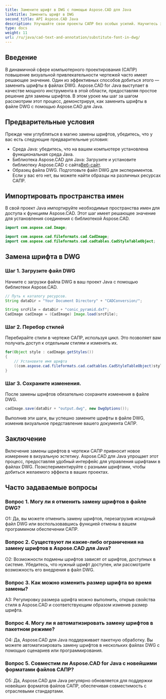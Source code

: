 ```yaml
---
title: Замените шрифт в DWG с помощью Aspose.CAD для Java
linktitle: Заменить шрифт в DWG
second_title: API Aspose.CAD Java
description: Улучшайте свои проекты САПР без особых усилий. Научитесь заменять шрифты в файлах DWG с помощью Aspose.CAD для Java. Пошаговое руководство для визуального совершенства.
type: docs
weight: 11
url: /ru/java/cad-text-and-annotation/substitute-font-in-dwg/
---
```

## Введение

В динамичной сфере компьютерного проектирования (САПР) повышение визуальной привлекательности чертежей часто имеет решающее значение. Один из эффективных способов добиться этого — заменить шрифты в файлах DWG. Aspose.CAD for Java выступает в качестве мощного инструмента в этой области, предоставляя простое решение для замены шрифтов. В этом уроке мы шаг за шагом рассмотрим этот процесс, демонстрируя, как заменить шрифты в файле DWG с помощью Aspose.CAD для Java.

## Предварительные условия

Прежде чем углубляться в магию замены шрифтов, убедитесь, что у вас есть следующие предварительные условия:

- Среда Java: убедитесь, что на вашем компьютере установлена функциональная среда Java.
-  Библиотека Aspose.CAD для Java: Загрузите и установите библиотеку Aspose.CAD с сайта[Веб-сайт](https://releases.aspose.com/cad/java/).
- Образец файла DWG. Подготовьте файл DWG для экспериментов. Если у вас его нет, вы можете найти образцы на различных ресурсах САПР.

## Импортировать пространства имен

В свой проект Java импортируйте необходимые пространства имен для доступа к функциям Aspose.CAD. Этот шаг имеет решающее значение для установления соединения с библиотекой Aspose.CAD.

```java
import com.aspose.cad.Image;

import com.aspose.cad.fileformats.cad.CadImage;
import com.aspose.cad.fileformats.cad.cadtables.CadStyleTableObject;
```

## Замена шрифта в DWG

### Шаг 1. Загрузите файл DWG

Начните с загрузки файла DWG в ваш проект Java с помощью библиотеки Aspose.CAD.

```java
// Путь к каталогу ресурсов.
String dataDir = "Your Document Directory" + "CADConversion/";

String srcFile = dataDir + "conic_pyramid.dxf";
CadImage cadImage = (CadImage) Image.load(srcFile);
```

### Шаг 2. Перебор стилей

Перебирайте стили в чертеже САПР, используя цикл. Это позволяет вам получать доступ к отдельным стилям и изменять их.

```java
for(Object style : cadImage.getStyles())
{
    // Установите имя шрифта
    ((com.aspose.cad.fileformats.cad.cadtables.CadStyleTableObject)style).setPrimaryFontName("Arial");
}
```

### Шаг 3. Сохраните изменения.

После замены шрифтов обязательно сохраните изменения в файле DWG.

```java
cadImage.save(dataDir + "output.dwg", new DwgOptions());
```

Выполнив эти шаги, вы успешно замените шрифты в файле DWG, изменив визуальное представление вашего документа САПР.

## Заключение

Включение замены шрифтов в чертежи САПР привносит новое измерение в визуальную эстетику. Aspose.CAD для Java упрощает этот процесс, предоставляя удобный интерфейс для управления шрифтами в файлах DWG. Поэкспериментируйте с разными шрифтами, чтобы добиться желаемого эффекта в ваших проектах.

## Часто задаваемые вопросы

### Вопрос 1. Могу ли я отменить замену шрифтов в файле DWG?

О1: Да, вы можете отменить замену шрифтов, перезагрузив исходный файл DWG или воспользовавшись функцией отмены в вашем программном обеспечении САПР.

### Вопрос 2. Существуют ли какие-либо ограничения на замену шрифтов в Aspose.CAD для Java?

О2: Возможности подмены шрифтов зависят от шрифтов, доступных в системе. Убедитесь, что нужный шрифт доступен, или рассмотрите возможность его внедрения в файл DWG.

### Вопрос 3. Как можно изменить размер шрифта во время замены?

A3: Регулировку размера шрифта можно выполнить, открыв свойства стиля в Aspose.CAD и соответствующим образом изменив размер шрифта.

### Вопрос 4. Могу ли я автоматизировать замену шрифтов в пакетном режиме?

О4: Да, Aspose.CAD для Java поддерживает пакетную обработку. Вы можете автоматизировать замену шрифтов в нескольких файлах DWG с помощью сценариев или программирования.

### Вопрос 5. Совместим ли Aspose.CAD for Java с новейшими форматами файлов САПР?

О5: Да, Aspose.CAD для Java регулярно обновляется для поддержки новейших форматов файлов САПР, обеспечивая совместимость с отраслевыми стандартами.